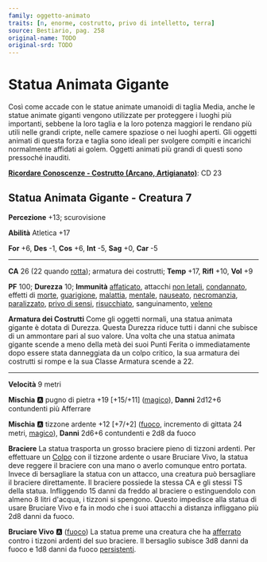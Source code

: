 ```yaml
---
family: oggetto-animato
traits: [n, enorme, costrutto, privo di intelletto, terra]
source: Bestiario, pag. 258
original-name: TODO
original-srd: TODO
---
```


# Statua Animata Gigante

Così come accade con le statue animate umanoidi di taglia Media, anche le statue animate giganti vengono utilizzate per proteggere i luoghi più importanti, sebbene la loro taglia e la loro potenza maggiori le rendano più utili nelle grandi cripte, nelle camere spaziose o nei luoghi aperti. Gli oggetti animati di questa forza e taglia sono ideali per svolgere compiti e incarichi normalmente affidati ai golem. Oggetti animati più grandi di questi sono pressoché inauditi.

**[Ricordare Conoscenze - Costrutto (Arcano, Artigianato)](/azioni/ricordare-conoscenze)**: CD 23

## Statua Animata Gigante - Creatura 7

**Percezione** +13; scurovisione

**Abilità** Atletica +17

**For** +6, **Des** -1, **Cos** +6, **Int** -5, **Sag** +0, **Car** -5

***

**CA** 26 (22 quando [rotta](/condizioni/rotto)); armatura dei costrutti; **Temp** +17, **Rifl** +10, **Vol** +9

**PF** 100; **Durezza** 10; **Immunità** [affaticato](/condizioni/affaticato), attacchi [non letali](/tratti/non-letale), [condannato](/condizioni/condannato), effetti di [morte](/tratti/morte), [guarigione](/tratti/guarigione), [malattia](/tratti/malattia), [mentale](/tratti/mentale), [nauseato](/condizioni/nauseato), [necromanzia](/tratti/necromanzia), [paralizzato](/condizioni/paralizzato), [privo di sensi](/condizioni/privo-di-sensi), [risucchiato](/condizioni/risucchiato), sanguinamento, [veleno](/tratti/veleno)

**Armatura dei Costrutti** Come gli oggetti normali, una statua animata gigante è dotata di Durezza. Questa Durezza riduce tutti i danni che subisce di un ammontare pari al suo valore. Una volta che una statua animata gigante scende a meno della metà dei suoi Punti Ferita o immediatamente dopo essere stata danneggiata da un colpo critico, la sua armatura dei costrutti si rompe e la sua Classe Armatura scende a 22.

***

**Velocità** 9 metri

**Mischia** :a: pugno di pietra +19 \[+15/+11] ([magico](/tratti/magico)), **Danni** 2d12+6 contundenti più Afferrare

**Mischia** :a: tizzone ardente +12 \[+7/+2] ([fuoco](/tratti/fuoco), incremento di gittata 24 metri, [magico](/tratti/magico)), **Danni** 2d6+6 contundenti e 2d8 da fuoco

**Braciere** La statua trasporta un grosso braciere pieno di tizzoni ardenti. Per effettuare un [Colpo](/azioni/colpire) con il tizzone ardente o usare Bruciare Vivo, la statua deve reggere il braciere con una mano o averlo comunque entro portata. Invece di bersagliare la statua con un attacco, una creatura può bersagliare il braciere direttamente. Il braciere possiede la stessa CA e gli stessi TS della statua. Infliggendo 15 danni da freddo al braciere o estinguendolo con almeno 8 litri d'acqua, i tizzoni si spengono. Questo impedisce alla statua di usare Bruciare Vivo e fa in modo che i suoi attacchi a distanza infliggano più 2d8 danni da fuoco.

**Bruciare Vivo** :a: ([fuoco](/tratti/fuoco)) La statua preme una creatura che ha [afferrato](/condizioni/afferrato) contro i tizzoni ardenti del suo braciere. Il bersaglio subisce 3d8 danni da fuoco e 1d8 danni da fuoco [persistenti](/condizioni/danno-persistente).
